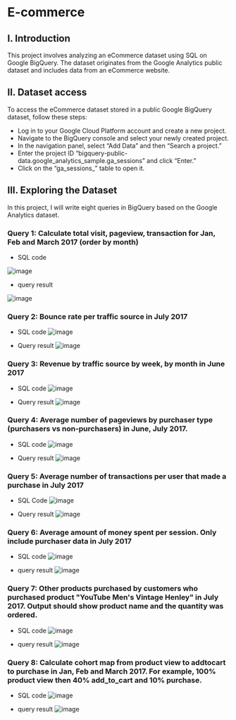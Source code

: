 # E-commerce
## I. Introduction
This project involves analyzing an eCommerce dataset using SQL on Google BigQuery. The dataset originates from the Google Analytics public dataset and includes data from an eCommerce website.

## II. Dataset access
To access the eCommerce dataset stored in a public Google BigQuery dataset, follow these steps:
* Log in to your Google Cloud Platform account and create a new project.
* Navigate to the BigQuery console and select your newly created project.
* In the navigation panel, select “Add Data” and then “Search a project.”
* Enter the project ID “bigquery-public-data.google_analytics_sample.ga_sessions” and click “Enter.”
* Click on the “ga_sessions_” table to open it.

## III. Exploring the Dataset
In this project, I will write eight queries in BigQuery based on the Google Analytics dataset. 
### Query 1: Calculate total visit, pageview, transaction for Jan, Feb and March 2017 (order by month)
* SQL code

![image](https://github.com/user-attachments/assets/5178b4fd-f6d9-407d-befc-3187f90dd663)
* query result

![image](https://github.com/user-attachments/assets/1e7191c5-9dce-4f14-8bea-1a287f6d2b0d)

### Query 2: Bounce rate per traffic source in July 2017

* SQL code
![image](https://github.com/user-attachments/assets/a6da93d0-e0c2-41a5-8e50-1c3ff8d215c8)

* Query result
![image](https://github.com/user-attachments/assets/fc4d6b9d-aaaf-409a-b6a7-71fe6fc0ce6f)

### Query 3: Revenue by traffic source by week, by month in June 2017

* SQL code
![image](https://github.com/user-attachments/assets/48de9bde-9a86-48e3-905d-465ed2a2ca80)

* Query result
![image](https://github.com/user-attachments/assets/d4a389c2-d9b2-4a79-8115-6272b2530313)

### Query 4: Average number of pageviews by purchaser type (purchasers vs non-purchasers) in June, July 2017.

* SQL code
![image](https://github.com/user-attachments/assets/7d348ed0-fc63-40e5-ad4b-0c9b6c7aae7f)

* Query result
![image](https://github.com/user-attachments/assets/65fda789-f75d-48e9-b11c-bb5909efdb6d)

### Query 5: Average number of transactions per user that made a purchase in July 2017

* SQL Code
![image](https://github.com/user-attachments/assets/7056e941-70f2-441f-818d-eb88c883a8f5)

* Query result
![image](https://github.com/user-attachments/assets/a6e2bf90-04c1-410e-82a0-4d8fa9d80667)

### Query 6: Average amount of money spent per session. Only include purchaser data in July 2017
* SQL code
![image](https://github.com/user-attachments/assets/490ef1f6-e3f5-4760-9f12-be5433b4380a)

* query result
![image](https://github.com/user-attachments/assets/3d199671-d936-4d0b-aac5-71a1d1a88986)

### Query 7: Other products purchased by customers who purchased product "YouTube Men's Vintage Henley" in July 2017. Output should show product name and the quantity was ordered.
* SQL code
![image](https://github.com/user-attachments/assets/e96aad1d-c759-4a3b-86f6-4181126bf94e)

* query result
![image](https://github.com/user-attachments/assets/f4d75fa5-ec82-4892-9eca-b82ebdebe306)

### Query 8: Calculate cohort map from product view to addtocart to purchase in Jan, Feb and March 2017. For example, 100% product view then 40% add_to_cart and 10% purchase.
* SQL code
![image](https://github.com/user-attachments/assets/97a3b4df-3b87-4585-b63e-c0d901303b10)

* query result
![image](https://github.com/user-attachments/assets/80153c9b-543e-4d0e-a510-553bdedfeb2b)



